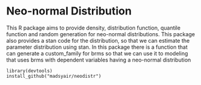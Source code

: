 # Neo-normal Distribution
This R package aims to provide density, distribution function, quantile function and random generation for neo-normal distributions. This package also provides a stan code for the distribution, so that we can estimate the parameter distribution using stan. In this package there is a function that can generate a custom_family for brms so that we can use it to modeling that uses brms with dependent variables having a neo-normal distribution   
```{r}
library(devtools)
install_github("madsyair/neodistr")
```
